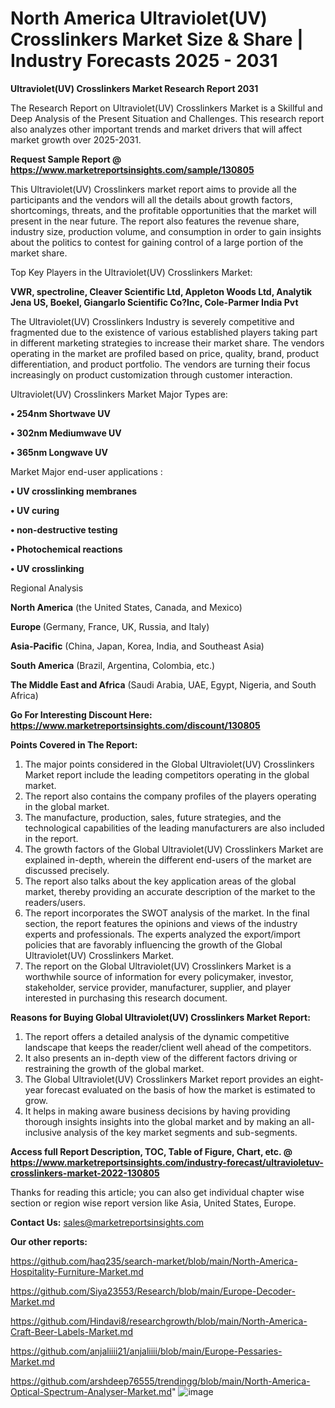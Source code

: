 # North America Ultraviolet(UV) Crosslinkers Market Size & Share | Industry Forecasts 2025 - 2031

<strong>Ultraviolet(UV) Crosslinkers Market Research Report 2031</strong>

The Research Report on Ultraviolet(UV) Crosslinkers Market is a Skillful and Deep Analysis of the Present Situation and Challenges. This research report also analyzes other important trends and market drivers that will affect market growth over 2025-2031.

<strong>Request Sample Report @ <a href=https://www.marketreportsinsights.com/sample/130805>https://www.marketreportsinsights.com/sample/130805</a></strong>

This Ultraviolet(UV) Crosslinkers market report aims to provide all the participants and the vendors will all the details about growth factors, shortcomings, threats, and the profitable opportunities that the market will present in the near future. The report also features the revenue share, industry size, production volume, and consumption in order to gain insights about the politics to contest for gaining control of a large portion of the market share.

Top Key Players in the Ultraviolet(UV) Crosslinkers Market:

<strong>VWR, spectroline, Cleaver Scientific Ltd, Appleton Woods Ltd, Analytik Jena US, Boekel, Giangarlo Scientific Co?Inc, Cole-Parmer India Pvt</strong>

The Ultraviolet(UV) Crosslinkers Industry is severely competitive and fragmented due to the existence of various established players taking part in different marketing strategies to increase their market share. The vendors operating in the market are profiled based on price, quality, brand, product differentiation, and product portfolio. The vendors are turning their focus increasingly on product customization through customer interaction.

Ultraviolet(UV) Crosslinkers Market Major Types are:

<strong>• 254nm Shortwave UV

• 302nm Mediumwave UV

• 365nm Longwave UV</strong>

Market Major end-user applications :

<strong>• UV crosslinking membranes

• UV curing

• non-destructive testing

• Photochemical reactions

• UV crosslinking</strong>

Regional Analysis

</u><strong><b>North America</b></strong> (the United States, Canada, and Mexico)

<strong><b>Europe </b></strong>(Germany, France, UK, Russia, and Italy)

<strong><b>Asia-Pacific</b></strong> (China, Japan, Korea, India, and Southeast Asia)

<strong><b>South America</b></strong> (Brazil, Argentina, Colombia, etc.)

<strong><b>The Middle East and Africa</b></strong> (Saudi Arabia, UAE, Egypt, Nigeria, and South Africa)

<strong>Go For Interesting Discount Here: <a href=https://www.marketreportsinsights.com/discount/130805>https://www.marketreportsinsights.com/discount/130805</a></strong>

<strong>Points Covered in The Report:</strong>
<ol>
  <li>The major points considered in the Global Ultraviolet(UV) Crosslinkers Market report include the leading competitors operating in the global market.</li>
  <li>The report also contains the company profiles of the players operating in the global market.</li>
  <li>The manufacture, production, sales, future strategies, and the technological capabilities of the leading manufacturers are also included in the report.</li>
  <li>The growth factors of the Global Ultraviolet(UV) Crosslinkers Market are explained in-depth, wherein the different end-users of the market are discussed precisely.</li>
  <li>The report also talks about the key application areas of the global market, thereby providing an accurate description of the market to the readers/users.</li>
  <li>The report incorporates the SWOT analysis of the market. In the final section, the report features the opinions and views of the industry experts and professionals. The experts analyzed the export/import policies that are favorably influencing the growth of the Global Ultraviolet(UV) Crosslinkers Market.</li>
  <li>The report on the Global Ultraviolet(UV) Crosslinkers Market is a worthwhile source of information for every policymaker, investor, stakeholder, service provider, manufacturer, supplier, and player interested in purchasing this research document.</li>
</ol>
<strong>Reasons for Buying Global Ultraviolet(UV) Crosslinkers Market Report:</strong>

<ol>
  <li>The report offers a detailed analysis of the dynamic competitive landscape that keeps the reader/client well ahead of the competitors.</li>
  <li>It also presents an in-depth view of the different factors driving or restraining the growth of the global market.</li>
  <li>The Global Ultraviolet(UV) Crosslinkers Market report provides an eight-year forecast evaluated on the basis of how the market is estimated to grow.</li>
  <li>It helps in making aware business decisions by having providing thorough insights insights into the global market and by making an all-inclusive analysis of the key market segments and sub-segments.</li>
</ol>
<strong>Access full Report Description, TOC, Table of Figure, Chart, etc. @ <a href=https://www.marketreportsinsights.com/industry-forecast/ultravioletuv-crosslinkers-market-2022-130805>https://www.marketreportsinsights.com/industry-forecast/ultravioletuv-crosslinkers-market-2022-130805</a></strong>


Thanks for reading this article; you can also get individual chapter wise section or region wise report version like Asia, United States, Europe.

<strong>Contact Us:</strong>
sales@marketreportsinsights.com

<strong>Our other reports:</strong>

<a href=https://github.com/haq235/search-market/blob/main/North-America-Hospitality-Furniture-Market.md>https://github.com/haq235/search-market/blob/main/North-America-Hospitality-Furniture-Market.md</a>

<a href=https://github.com/Siya23553/Research/blob/main/Europe-Decoder-Market.md>https://github.com/Siya23553/Research/blob/main/Europe-Decoder-Market.md</a>

<a href=https://github.com/Hindavi8/researchgrowth/blob/main/North-America-Craft-Beer-Labels-Market.md>https://github.com/Hindavi8/researchgrowth/blob/main/North-America-Craft-Beer-Labels-Market.md</a>

<a href=https://github.com/anjaliiii21/anjaliiii/blob/main/Europe-Pessaries-Market.md>https://github.com/anjaliiii21/anjaliiii/blob/main/Europe-Pessaries-Market.md</a>

<a href=https://github.com/arshdeep76555/trendingg/blob/main/North-America-Optical-Spectrum-Analyser-Market.md>https://github.com/arshdeep76555/trendingg/blob/main/North-America-Optical-Spectrum-Analyser-Market.md</a>"
![image](https://github.com/user-attachments/assets/4bfebfa2-dbbc-472e-824c-4db9acc94c9c)

